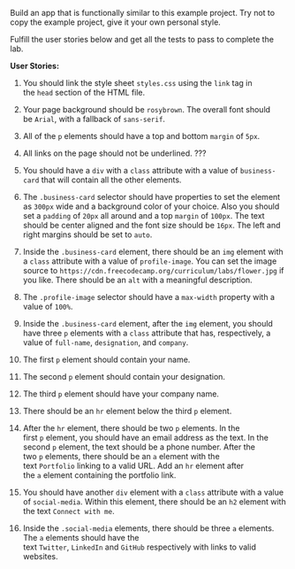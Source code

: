 Build an app that is functionally similar to this example project. Try not to copy the example project, give it your own personal style.

Fulfill the user stories below and get all the tests to pass to complete the lab.

**User Stories:**

1. You should link the style sheet `styles.css` using the `link` tag in the `head` section of the HTML file.

2. Your page background should be `rosybrown`. The overall font should be `Arial`, with a fallback of `sans-serif`.

3. All of the `p` elements should have a top and bottom `margin` of `5px`.

4. All links on the page should not be underlined. ???

5. You should have a `div` with a `class` attribute with a value of `business-card` that will contain all the other elements.

6. The `.business-card` selector should have properties to set the element as `300px` wide and a background color of your choice. Also you should set a `padding` of `20px` all around and a top `margin` of `100px`. The text should be center aligned and the font size should be `16px`. The left and right margins should be set to `auto`.

7. Inside the `.business-card` element, there should be an `img` element with a `class` attribute with a value of `profile-image`. You can set the image source to `https://cdn.freecodecamp.org/curriculum/labs/flower.jpg` if you like. There should be an `alt` with a meaningful description.

8. The `.profile-image` selector should have a `max-width` property with a value of `100%`.

9. Inside the `.business-card` element, after the `img` element, you should have three `p` elements with a `class` attribute that has, respectively, a value of `full-name`, `designation`, and `company`.

10. The first `p` element should contain your name.

11. The second `p` element should contain your designation.

12. The third `p` element should have your company name.

13. There should be an `hr` element below the third `p` element.

14. After the `hr` element, there should be two `p` elements. In the first `p` element, you should have an email address as the text. In the second `p` element, the text should be a phone number. After the two `p` elements, there should be an `a` element with the text `Portfolio` linking to a valid URL. Add an `hr` element after the `a` element containing the portfolio link.

15. You should have another `div` element with a `class` attribute with a value of `social-media`. Within this element, there should be an `h2` element with the text `Connect with me`.

16. Inside the `.social-media` elements, there should be three `a` elements. The `a` elements should have the text `Twitter`, `LinkedIn` and `GitHub` respectively with links to valid websites.